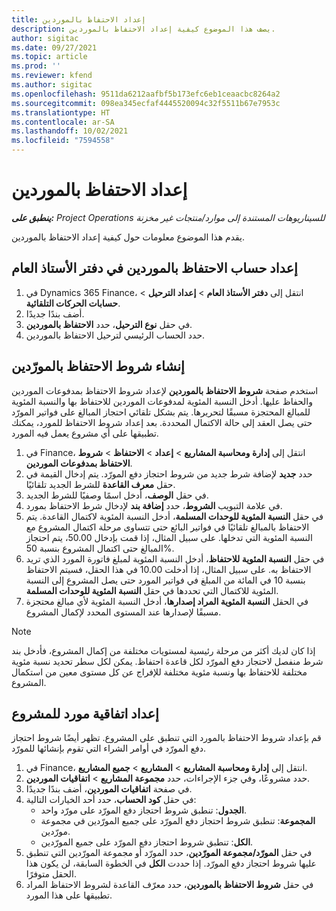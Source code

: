 ```yaml
---
title: إعداد الاحتفاظ بالموردين
description: يصف هذا الموضوع كيفية إعداد الاحتفاظ بالموردين.
author: sigitac
ms.date: 09/27/2021
ms.topic: article
ms.prod: ''
ms.reviewer: kfend
ms.author: sigitac
ms.openlocfilehash: 9511da6212aafbf5b173efc6eb1ceaacbc8264a2
ms.sourcegitcommit: 098ea345ecfaf4445520094c32f5511b67e7953c
ms.translationtype: HT
ms.contentlocale: ar-SA
ms.lasthandoff: 10/02/2021
ms.locfileid: "7594558"
---
```

# <a name="set-up-vendor-retention"></a>إعداد الاحتفاظ بالموردين

_**ينطبق على:** Project Operations للسيناريوهات المستندة إلى موارد/منتجات غير مخزنة‬_

يقدم هذا الموضوع معلومات حول كيفية إعداد الاحتفاظ بالموردين.

## <a name="set-up-a-vendor-retention-account-in-general-ledger"></a>إعداد حساب الاحتفاظ بالموردين في دفتر الأستاذ العام

1. في Dynamics 365 Finance، انتقل إلى **دفتر الأستاذ العام** > **إعداد الترحيل** > **حسابات الحركات التلقائية**.
2. أضف بندًا جديدًا.
3. في حقل **نوع الترحيل**، حدد **الاحتفاظ بالموردين**.
4. حدد الحساب الرئيسي لترحيل الاحتفاظ بالموردين.

## <a name="create-vendor-retention-terms"></a>إنشاء شروط الاحتفاظ بالمورّدين

استخدم صفحة **شروط الاحتفاظ بالموردين** لإعداد شروط الاحتفاظ بمدفوعات الموردين والحفاظ عليها. أدخل النسبة المئوية لمدفوعات الموردين للاحتفاظ بها والنسبة المئوية للمبالغ المحتجزة مسبقًا لتحريرها. يتم بشكل تلقائي احتجاز المبالغ على فواتير المورّد حتى يصل العقد إلى حالة الاكتمال المحددة. بعد إعداد شروط الاحتفاظ للمورد، يمكنك تطبيقها على أي مشروع يعمل فيه المورد.

1. في Finance، انتقل إلى **إدارة ومحاسبة المشاريع** > **إعداد** > **الاحتفاظ** > **شروط الاحتفاظ بمدفوعات الموردين**.
2. حدد **جديد** لإضافة شرط جديد من شروط احتجاز دفع المورّد. يتم إدخال القيمة في حقل **معرف القاعدة** للشرط الجديد تلقائيًا. 
3. في حقل **الوصف**، أدخل اسمًا وصفيًا للشرط الجديد.
4. في علامة التبويب  **الشروط**، حدد **إضافة بند** لإدخال شرط الاحتفاظ بمورد.
5. في حقل **النسبة المئوية للوحدات المسلمة**، أدخل النسبة المئوية لاكتمال القاعدة. يتم الاحتفاظ بالمبالغ تلقائيًا في فواتير البائع حتى تتساوى مرحلة اكتمال المشروع مع النسبة المئوية التي تدخلها. على سبيل المثال، إذا قمت بإدخال 50.00، يتم احتجاز المبالغ حتى اكتمال المشروع بنسبة 50%.
6. في حقل **النسبة المئوية للاحتفاظ**، أدخل النسبة المئوية لمبلغ فاتورة المورد الذي تريد الاحتفاظ به. على سبيل المثال، إذا أدخلت 10.00 في هذا الحقل، فسيتم الاحتفاظ بنسبة 10 في المائة من المبلغ في فواتير المورد حتى يصل المشروع إلى النسبة المئوية للاكتمال التي تحددها في حقل **النسبة المئوية للوحدات المسلمة**.
7. في الحقل **النسبة المئوية المراد إصدارها**، أدخل النسبة المئوية لأي مبالغ محتجزة مسبقًا لإصدارها عند المستوى المحدد لإكمال المشروع.

> [!NOTE]
> إذا كان لديك أكثر من مرحلة رئيسية لمستويات مختلفة من إكمال المشروع، فأدخل بند شرط منفصل لاحتجاز دفع المورّد لكل قاعدة احتفاظ. يمكن لكل سطر تحديد نسبة مئوية مختلفة للاحتفاظ بها ونسبة مئوية مختلفة للإفراج عن كل مستوى معين من استكمال المشروع.

## <a name="set-up-a-vendor-agreement-for-the-project"></a>إعداد اتفاقية مورد للمشروع

قم بإعداد شروط الاحتفاظ بالمورد التي تنطبق على المشروع. تظهر أيضًا شروط احتجاز دفع المورّد في أوامر الشراء التي تقوم بإنشائها للمورّد.

1. في Finance، انتقل إلى **إدارة ومحاسبة المشاريع** > **المشاريع** > **جميع المشاريع**. 
2. حدد مشروعًا، وفي جزء الإجراءات، حدد **مجموعة المشاريع** > **اتفاقيات الموردين**.
3. في صفحة **اتفاقيات الموردين**، أضف بندًا جديدًا.
4. في حقل **كود الحساب**، حدد أحد الخيارات التالية:
   - **الجدول**: تنطبق شروط احتجاز دفع المورّد على مورّد واحد.
   - **المجموعة**: تنطبق شروط احتجاز دفع المورّد على جميع المورّدين في مجموعة مورّدين.
   - **الكل**: تنطبق شروط احتجاز دفع المورّد على جميع المورّدين.
5. في حقل **المورّد/مجموعة المورّدين**، حدد المورّد أو مجموعة المورّدين التي تنطبق عليها شروط احتجاز دفع المورّد. إذا حددت **الكل** في الخطوة السابقة، لن يكون هذا الحقل متوفرًا.
6. في حقل **شروط الاحتفاظ بالموردين**، حدد معرّف القاعدة لشروط الاحتفاظ المراد تطبيقها على هذا المورد.

